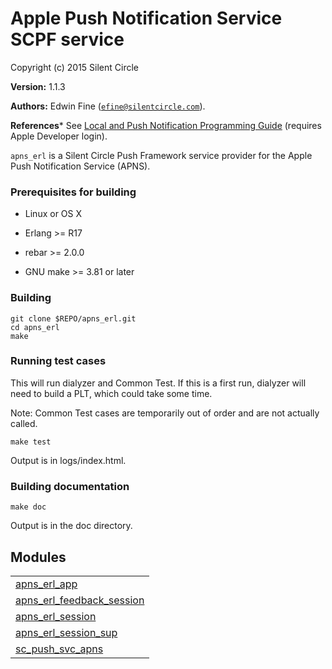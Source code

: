 

# Apple Push Notification Service SCPF service #

Copyright (c) 2015 Silent Circle

__Version:__ 1.1.3

__Authors:__ Edwin Fine ([`efine@silentcircle.com`](mailto:efine@silentcircle.com)).

__References__* See [Local and Push Notification Programming Guide](https://developer.apple.com/library/ios/#documentation/NetworkingInternet/Conceptual/RemoteNotificationsPG/) (requires Apple Developer login).

`apns_erl` is a Silent Circle Push Framework service provider for the Apple Push Notification Service (APNS).


### <a name="Prerequisites_for_building">Prerequisites for building</a> ###

* Linux or OS X

* Erlang >= R17

* rebar >= 2.0.0

* GNU make >= 3.81 or later



### <a name="Building">Building</a> ###

```
git clone $REPO/apns_erl.git
cd apns_erl
make
```


### <a name="Running_test_cases">Running test cases</a> ###

This will run dialyzer and Common Test. If this is a first run,
dialyzer will need to build a PLT, which could take some time.

Note: Common Test cases are temporarily out of order and are not actually
called.

```
make test
```

Output is in logs/index.html.


### <a name="Building_documentation">Building documentation</a> ###

```
make doc
```
Output is in the doc directory.


## Modules ##


<table width="100%" border="0" summary="list of modules">
<tr><td><a href="http://github.com/SilentCircle/apns_erl/blob/master/doc/apns_erl_app.md" class="module">apns_erl_app</a></td></tr>
<tr><td><a href="http://github.com/SilentCircle/apns_erl/blob/master/doc/apns_erl_feedback_session.md" class="module">apns_erl_feedback_session</a></td></tr>
<tr><td><a href="http://github.com/SilentCircle/apns_erl/blob/master/doc/apns_erl_session.md" class="module">apns_erl_session</a></td></tr>
<tr><td><a href="http://github.com/SilentCircle/apns_erl/blob/master/doc/apns_erl_session_sup.md" class="module">apns_erl_session_sup</a></td></tr>
<tr><td><a href="http://github.com/SilentCircle/apns_erl/blob/master/doc/sc_push_svc_apns.md" class="module">sc_push_svc_apns</a></td></tr></table>


